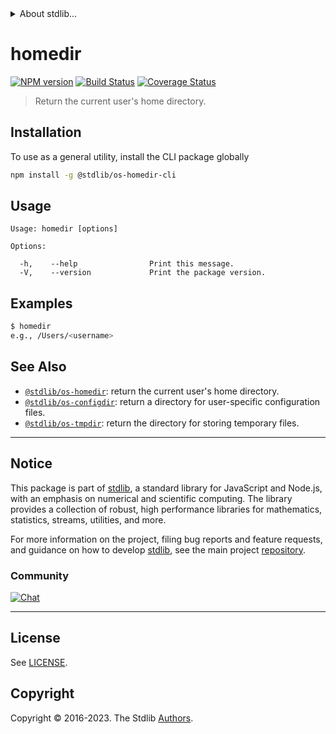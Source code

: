 <!--

@license Apache-2.0

Copyright (c) 2018 The Stdlib Authors.

Licensed under the Apache License, Version 2.0 (the "License");
you may not use this file except in compliance with the License.
You may obtain a copy of the License at

   http://www.apache.org/licenses/LICENSE-2.0

Unless required by applicable law or agreed to in writing, software
distributed under the License is distributed on an "AS IS" BASIS,
WITHOUT WARRANTIES OR CONDITIONS OF ANY KIND, either express or implied.
See the License for the specific language governing permissions and
limitations under the License.

-->


<details>
  <summary>
    About stdlib...
  </summary>
  <p>We believe in a future in which the web is a preferred environment for numerical computation. To help realize this future, we've built stdlib. stdlib is a standard library, with an emphasis on numerical and scientific computation, written in JavaScript (and C) for execution in browsers and in Node.js.</p>
  <p>The library is fully decomposable, being architected in such a way that you can swap out and mix and match APIs and functionality to cater to your exact preferences and use cases.</p>
  <p>When you use stdlib, you can be absolutely certain that you are using the most thorough, rigorous, well-written, studied, documented, tested, measured, and high-quality code out there.</p>
  <p>To join us in bringing numerical computing to the web, get started by checking us out on <a href="https://github.com/stdlib-js/stdlib">GitHub</a>, and please consider <a href="https://opencollective.com/stdlib">financially supporting stdlib</a>. We greatly appreciate your continued support!</p>
</details>

# homedir

[![NPM version][npm-image]][npm-url] [![Build Status][test-image]][test-url] [![Coverage Status][coverage-image]][coverage-url] <!-- [![dependencies][dependencies-image]][dependencies-url] -->

> Return the current user's home directory.

<!-- Section to include introductory text. Make sure to keep an empty line after the intro `section` element and another before the `/section` close. -->

<section class="intro">

</section>

<!-- /.intro -->

<!-- Package usage documentation. -->





<!-- Package usage notes. Make sure to keep an empty line after the `section` element and another before the `/section` close. -->



<!-- Package usage examples. -->





<section class="cli">



<section class="installation">

## Installation

To use as a general utility, install the CLI package globally

```bash
npm install -g @stdlib/os-homedir-cli
```

</section>

<!-- CLI usage documentation. -->

<section class="usage">

## Usage

```text
Usage: homedir [options]

Options:

  -h,    --help                Print this message.
  -V,    --version             Print the package version.
```

</section>

<!-- /.usage -->

<section class="examples">

## Examples

```bash
$ homedir
e.g., /Users/<username>
```

</section>

<!-- /.examples -->

</section>

<!-- /.cli -->

<!-- Section to include cited references. If references are included, add a horizontal rule *before* the section. Make sure to keep an empty line after the `section` element and another before the `/section` close. -->

<section class="references">

</section>

<!-- /.references -->

<!-- Section for related `stdlib` packages. Do not manually edit this section, as it is automatically populated. -->

<section class="related">

## See Also

-   <span class="package-name">[`@stdlib/os-homedir`][@stdlib/os-homedir]</span><span class="delimiter">: </span><span class="description">return the current user's home directory.</span>
-   <span class="package-name">[`@stdlib/os-configdir`][@stdlib/os/configdir]</span><span class="delimiter">: </span><span class="description">return a directory for user-specific configuration files.</span>
-   <span class="package-name">[`@stdlib/os-tmpdir`][@stdlib/os/tmpdir]</span><span class="delimiter">: </span><span class="description">return the directory for storing temporary files.</span>

</section>

<!-- /.related -->

<!-- Section for all links. Make sure to keep an empty line after the `section` element and another before the `/section` close. -->


<section class="main-repo" >

* * *

## Notice

This package is part of [stdlib][stdlib], a standard library for JavaScript and Node.js, with an emphasis on numerical and scientific computing. The library provides a collection of robust, high performance libraries for mathematics, statistics, streams, utilities, and more.

For more information on the project, filing bug reports and feature requests, and guidance on how to develop [stdlib][stdlib], see the main project [repository][stdlib].

### Community

[![Chat][chat-image]][chat-url]

---

## License

See [LICENSE][stdlib-license].


## Copyright

Copyright &copy; 2016-2023. The Stdlib [Authors][stdlib-authors].

</section>

<!-- /.stdlib -->

<!-- Section for all links. Make sure to keep an empty line after the `section` element and another before the `/section` close. -->

<section class="links">

[npm-image]: http://img.shields.io/npm/v/@stdlib/os-homedir-cli.svg
[npm-url]: https://npmjs.org/package/@stdlib/os-homedir-cli

[test-image]: https://github.com/stdlib-js/os-homedir@v0.1.1/actions/workflows/test.yml/badge.svg?branch=v0.1.1
[test-url]: https://github.com/stdlib-js/os-homedir@v0.1.1/actions/workflows/test.yml?query=branch:v0.1.1

[coverage-image]: https://img.shields.io/codecov/c/github/stdlib-js/os-homedir@v0.1.1/main.svg
[coverage-url]: https://codecov.io/github/stdlib-js/os-homedir@v0.1.1?branch=main

<!--

[dependencies-image]: https://img.shields.io/david/stdlib-js/os-homedir@v0.1.1.svg
[dependencies-url]: https://david-dm.org/stdlib-js/os-homedir@v0.1.1/main

-->

[chat-image]: https://img.shields.io/gitter/room/stdlib-js/stdlib.svg
[chat-url]: https://app.gitter.im/#/room/#stdlib-js_stdlib:gitter.im

[stdlib]: https://github.com/stdlib-js/stdlib

[stdlib-authors]: https://github.com/stdlib-js/stdlib/graphs/contributors

[cli-section]: https://github.com/stdlib-js/os-homedir@v0.1.1#cli
[cli-url]: https://github.com/stdlib-js/os-homedir@v0.1.1/tree/cli
[@stdlib/os-homedir]: https://github.com/stdlib-js/os-homedir@v0.1.1/tree/main

[umd]: https://github.com/umdjs/umd
[es-module]: https://developer.mozilla.org/en-US/docs/Web/JavaScript/Guide/Modules

[deno-url]: https://github.com/stdlib-js/os-homedir@v0.1.1/tree/deno
[umd-url]: https://github.com/stdlib-js/os-homedir@v0.1.1/tree/umd
[esm-url]: https://github.com/stdlib-js/os-homedir@v0.1.1/tree/esm
[branches-url]: https://github.com/stdlib-js/os-homedir@v0.1.1/blob/main/branches.md

[stdlib-license]: https://raw.githubusercontent.com/stdlib-js/os-homedir@v0.1.1/main/LICENSE

[environment-variables]: https://en.wikipedia.org/wiki/Environment_variable

<!-- <related-links> -->

[@stdlib/os/configdir]: https://github.com/stdlib-js/os-configdir

[@stdlib/os/tmpdir]: https://github.com/stdlib-js/os-tmpdir

<!-- </related-links> -->

</section>

<!-- /.links -->
